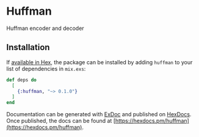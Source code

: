 # Huffman

Huffman encoder and decoder

## Installation

If [available in Hex](https://hex.pm/docs/publish), the package can be installed
by adding `huffman` to your list of dependencies in `mix.exs`:

```elixir
def deps do
  [
    {:huffman, "~> 0.1.0"}
  ]
end
```

Documentation can be generated with [ExDoc](https://github.com/elixir-lang/ex_doc)
and published on [HexDocs](https://hexdocs.pm). Once published, the docs can
be found at [https://hexdocs.pm/huffman](https://hexdocs.pm/huffman).

